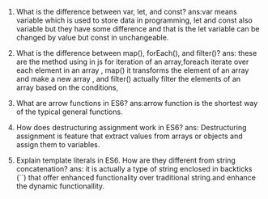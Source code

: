 1. What is the difference between var, let, and const?
   ans:var means variable which is used to store data in programming, let and const also variable but they have some difference and that is the let variable can be changed by value but const in unchangeable.

2. What is the difference between map(), forEach(), and filter()?
   ans: these are the method using in js for iteration of an array,foreach iterate over each element in an array , map() it transforms the element of an array and make a new array , and filter() actually filter the elements of an array based on the conditions,

3. What are arrow functions in ES6?
   ans:arrow function is the shortest way of the typical general functions.

4. How does destructuring assignment work in ES6?
   ans: Destructuring assignment is feature that extract values from arrays or objects and assign them to variables.

5. Explain template literals in ES6. How are they different from string concatenation?
   ans: it is actually a type of string enclosed in backticks (``) that offer enhanced functionality over traditional string.and enhance the dynamic functionallity.
